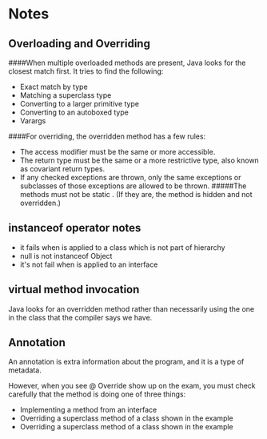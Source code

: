 # Notes 
## Overloading and Overriding
####When multiple overloaded methods are present, Java looks for the closest match first. It
tries to find the following:
* Exact match by type
* Matching a superclass type
* Converting to a larger primitive type
* Converting to an autoboxed type
* Varargs

####For overriding, the overridden method has a few rules:
* The access modifier must be the same or more accessible.
* The return type must be the same or a more restrictive type, also known as covariant
return types.
* If any checked exceptions are thrown, only the same exceptions or subclasses of those
exceptions are allowed to be thrown.
#####The methods must not be static . (If they are, the method is hidden and not overridden.)

## instanceof operator notes
- it fails when is applied to a class which is not part of hierarchy
- null is not instanceof Object
- it's not fail when is applied to an interface

## virtual method invocation
Java looks for an overridden method rather than necessarily using the one in the class that the compiler says we have.

## Annotation
An annotation is extra information about the program, and it is a type of metadata.

However, when you see @ Override show up on the exam, you must check carefully that
the method is doing one of three things:
- Implementing a method from an interface
- Overriding a superclass method of a class shown in the example
- Overriding a superclass method of a class shown in the example
